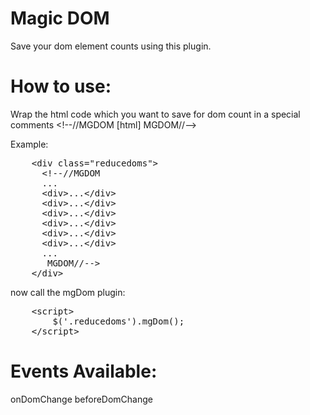 
Magic DOM
=========

Save your dom element counts using this plugin.

How to use:
===========

Wrap the html code which you want to save for dom count in a special comments &lt;!--//MGDOM [html] MGDOM//--&gt;

Example:

<pre>
    &lt;div class="reducedoms"&gt;
      &lt;!--//MGDOM
      ...
      &lt;div&gt;...&lt;/div&gt;
      &lt;div&gt;...&lt;/div&gt;
      &lt;div&gt;...&lt;/div&gt;
      &lt;div&gt;...&lt;/div&gt;
      &lt;div&gt;...&lt;/div&gt;
      &lt;div&gt;...&lt;/div&gt;
      ...
       MGDOM//--&gt;
    &lt;/div&gt;
</pre>

now call the mgDom plugin:

<pre>
    &lt;script&gt;
        $('.reducedoms').mgDom();
    &lt;/script&gt;
</pre>

Events Available:
=================
onDomChange
beforeDomChange
